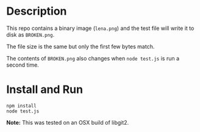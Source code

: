 # Description

This repo contains a binary image (`lena.png`) and the test file will write it to disk as `BROKEN.png`.

The file size is the same but only the first few bytes match.

The contents of `BROKEN.png` also changes when `node test.js` is run a second time.

# Install and Run

    npm install
    node test.js

**Note:** This was tested on an OSX build of libgit2.
